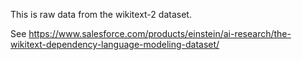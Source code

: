 This is raw data from the wikitext-2 dataset.

See https://www.salesforce.com/products/einstein/ai-research/the-wikitext-dependency-language-modeling-dataset/